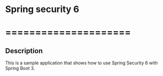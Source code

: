# Spring security 6
# =====================

## Description

This is a sample application that shows how to use Spring Security 6 with Spring Boot 3.